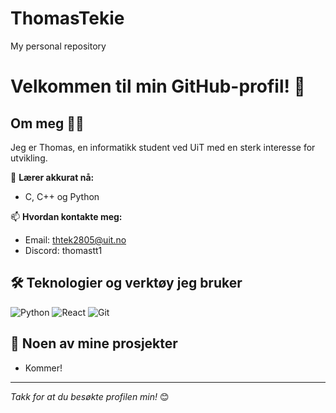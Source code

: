 # ThomasTekie
My personal repository

# Velkommen til min GitHub-profil! 👋


## Om meg 🙋‍♂️

Jeg er Thomas, en informatikk student ved UiT med en sterk interesse for utvikling. 


🌱 **Lærer akkurat nå:**  
- C, C++ og Python


📫 **Hvordan kontakte meg:**  
- Email: thtek2805@uit.no
- Discord: thomastt1




## 🛠️ Teknologier og verktøy jeg bruker
![Python](https://img.shields.io/badge/-Python-black?style=flat-square&logo=python)
![React](https://img.shields.io/badge/-React-black?style=flat-square&logo=react)
![Git](https://img.shields.io/badge/-Git-black?style=flat-square&logo=git)




## 📂 Noen av mine prosjekter
- Kommer!



---

_Takk for at du besøkte profilen min!_ 😊
